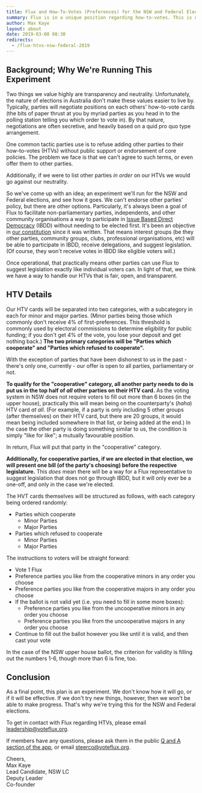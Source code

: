 ```yaml
---
title: Flux and How-To-Votes (Preferences) for the NSW and Federal Elections
summary: Flux is in a unique position regarding how-to-votes. This is our newest experiment in handling these negotiations.
author: Max Kaye
layout: about
date: 2019-03-08 08:30
redirects:
  - /flux-htvs-nsw-federal-2019
---
```


## Background; Why We're Running This Experiment

Two things we value highly are transparency and neutrality. 
Unfortunately, the nature of elections in Australia don't make these values easier to live by.
Typically, parties will negotiate positions on each others' how-to-vote cards (the bits of paper thrust at you by myriad parties as you head in to the polling station telling you which order to vote in).
By that nature, negotiations are often secretive, and heavily based on a quid pro quo type arrangement.

One common tactic parties use is to refuse adding other parties to their how-to-votes (HTVs) without public support or endorsement of core policies.
The problem we face is that we can't agree to such terms, or even offer them to other parties.

Additionally, if we were to list other parties *in order* on our HTVs we would go against our neutrality.

So we've come up with an idea; an experiment we'll run for the NSW and Federal elections, and see how it goes.
We can't endorse other parties' policy, but there are other options.
Particularly, it's always been a goal of Flux to facilitate non-parliamentary parties, independents, and other community organisations a way to participate in [Issue Based Direct Democracy](/ibdd/overview) (IBDD) without needing to be elected first.
It's been an objective in [our constitution](https://github.com/voteflux/flux/blob/master/CONSTITUTION.md#objective) since it was written.
That means interest groups (be they other parties, community groups, clubs, professional organisations, etc) will be able to participate in IBDD, receive delegations, and suggest legislation.
(Of course, they won't receive votes in IBDD like eligible voters will.)

Once operational, that practically means other parties can use Flux to suggest legislation exactly like individual voters can.
In light of that, we think we have a way to handle our HTVs that is fair, open, and transparent.

## HTV Details

Our HTV cards will be separated into two categories, with a subcategory in each for minor and major parties. 
(Minor parties being those which commonly don't receive 4% of first-preferences. This threshold is commonly used by electoral commissions to determine eligibility for public funding; if you don't get 4% of the vote, you lose your deposit and get nothing back.)
**The two primary categories will be "Parties which cooperate" and "Parties which refused to cooperate".**

With the exception of parties that have been dishonest to us in the past - there's only one, currently - our offer is open to all parties, parliamentary or not.

**To qualify for the "cooperative" category, all another party needs to do is put us in the top half of *all* other parties on their HTV card.**
As the voting system in NSW does not require voters to fill out more than 6 boxes (in the upper house), practically this will mean being on the counterparty's (*haha*) HTV card *at all*.
(For example, if a party is only including 5 other groups (after themselves) on their HTV card, but there are 20 groups, it would mean being included somewhere in that list, or being added at the end.)
In the case the other party is doing something similar to us, the condition is simply "like for like"; a mutually favourable position.

In return, Flux will put that party in the "cooperative" category.

**Additionally, for cooperative parties, if we are elected in that election, we will present one bill (of the party's choosing) before the respective legislature.**
This *does* mean there will be a way for a Flux representative to suggest legislation that does not go through IBDD, but it will only ever be a one-off, and only in the case we're elected.

The HVT cards themselves will be structured as follows, with each category being ordered randomly:

* Parties which cooperate
  * Minor Parties
  * Major Parties
* Parties which refused to cooperate
  * Minor Parties
  * Major Parties
  
The instructions to voters will be straight forward: 

* Vote 1 Flux
* Preference parties you like from the cooperative minors in any order you choose
* Preference parties you like from the cooperative majors in any order you choose
* If the ballot is not valid yet (i.e. you need to fill in some more boxes):
  * Preference parties you like from the uncooperative minors in any order you choose
  * Preference parties you like from the uncooperative majors in any order you choose 
* Continue to fill out the ballot however you like until it is valid, and then cast your vote

In the case of the NSW upper house ballot, the criterion for validity is filling out the numbers 1-6, though more than 6 is fine, too.

## Conclusion

As a final point, this plan is an experiment. We don't know how it will go, or if it will be effective.
If we don't try new things, however, then we won't be able to make progress. 
That's why we're trying this for the NSW and Federal elections.

To get in contact with Flux regarding HTVs, please email leadership@voteflux.org.

If members have any questions, please ask them in the public [Q and A section of the app](https://app.flux.party/v/#/qanda), or email steerco@voteflux.org.

Cheers,<br>
Max Kaye<br>
Lead Candidate, NSW LC<br>
Deputy Leader<br>
Co-founder